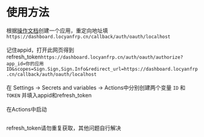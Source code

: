# 使用方法
根据[操作文档](https://docs.locyanfrp.cn/api/doc-5617190)创建一个应用，重定向地址填`https://dashboard.locyanfrp.cn/callback/auth/oauth/localhost`<br>
<br>
记住appid，打开此网页得到refresh_token`https://dashboard.locyanfrp.cn/auth/oauth/authorize?app_id=你的应用ID&scopes=Sign.Sign,Sign.Info&redirect_url=https://dashboard.locyanfrp.cn/callback/auth/oauth/localhost`<br>
<br>
在 Settings → Secrets and variables → Actions中分别创建两个变量 `ID` 和 `TOKEN` 并填入appid和refresh_token<br>
<br>
在Actions中启动

## 
refresh_token请勿重复获取，其他问题自行解决
